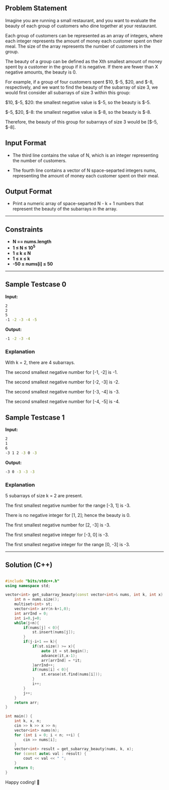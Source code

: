 ## Problem Statement

Imagine you are running a small restaurant, and you want to evaluate the beauty of each group of customers who dine together at your restaurant.

Each group of customers can be represented as an array of integers, where each integer represents the amount of money each customer spent on their meal. The size of the array represents the number of customers in the group.

The beauty of a group can be defined as the Xth smallest amount of money spent by a customer in the group if it is negative. If there are fewer than X negative amounts, the beauty is 0.

For example, if a group of four customers spent $10, $-5, $20, and $-8, respectively, and we want to find the beauty of the subarray of size 3, we would first consider all subarrays of size 3 within this group:

$10, $-5, $20: the smallest negative value is $-5, so the beauty is $-5.

$-5, $20, $-8: the smallest negative value is $-8, so the beauty is $-8.

Therefore, the beauty of this group for subarrays of size 3 would be [$-5, $-8].

## Input Format
 
- The third line contains the value of N, which is an integer representing the number of customers.

- The fourth line contains a vector of N space-separted integers nums, representing the amount of money each customer spent on their meal.

## Output Format

- Print a numeric array of space-separted N - k + 1 numbers that represent the beauty of the subarrays in the array.

---

## Constraints
- **N == nums.length**  
- **1 ≤ N ≤ 10<sup>5</sup>**  
- **1 ≤ k ≤ N**  
- **1 ≤ x ≤ k**  
- **-50 ≤ nums[i] ≤ 50**  

---

## Sample Testcase 0

**Input:**
```bash
2
2
5
-1 -2 -3 -4 -5
```

**Output:**
```bash
-1 -2 -3 -4
```

### Explanation

With k = 2, there are 4 subarrays.


The second smallest negative number for [-1, -2] is -1.


The second smallest negative number for [-2, -3] is -2.


The second smallest negative number for [-3, -4] is -3.


The second smallest negative number for [-4, -5] is -4. 

## Sample Testcase 1

**Input:**
```bash
2
1
6
-3 1 2 -3 0 -3
```

**Output:**
```bash
-3 0 -3 -3 -3
```

### Explanation

5 subarrays of size k = 2 are present.


The first smallest negative number for the range [-3, 1] is -3.


There is no negative integer for [1, 2]; hence the beauty is 0.


The first smallest negative number for [2, -3] is -3.


The first smallest negative integer for [-3, 0] is -3.


The first smallest negative integer for the range [0, -3] is -3.

---

## Solution (C++)

```cpp

#include "bits/stdc++.h"
using namespace std;

vector<int> get_subarray_beauty(const vector<int>& nums, int k, int x) {
    int n = nums.size();
    multiset<int> st;
    vector<int> arr(n-k+1,0);
    int arrInd = 0;    
    int i=0,j=0;
    while(j<n){
        if(nums[j] < 0){
            st.insert(nums[j]);
        }
        if(j-i+1 == k){
            if(st.size() >= x){
                auto it = st.begin();
                advance(it,x-1);
                arr[arrInd] = *it;
            }arrInd++;
            if(nums[i] < 0){
                st.erase(st.find(nums[i]));
            }
            i++;
        }
        j++;
    }
    return arr;
}

int main() {
    int k, x, n;
    cin >> k >> x >> n;
    vector<int> nums(n);
    for (int i = 0; i < n; ++i) {
        cin >> nums[i];
    }
    vector<int> result = get_subarray_beauty(nums, k, x);
    for (const auto& val : result) {
        cout << val << " ";
    }
    return 0;
}

```


Happy coding! 🚀
